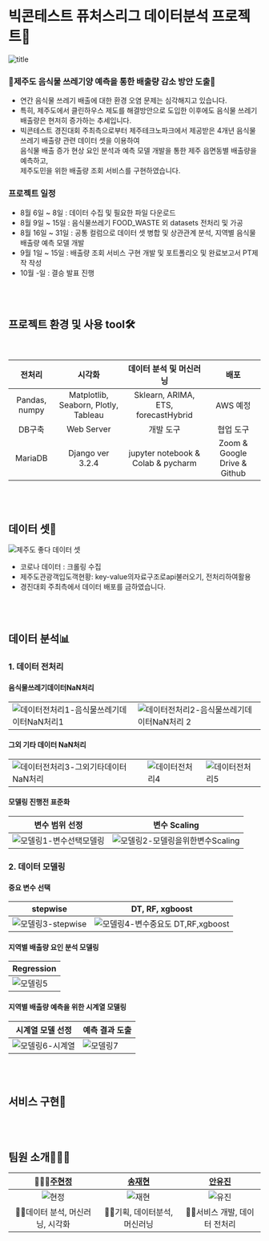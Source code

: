 # 빅콘테스트 퓨처스리그 데이터분석 프로젝트🍊
![title](https://user-images.githubusercontent.com/70012637/188676954-b6676eac-d74d-4522-9665-e9a63819ffc8.png)
### **🍊제주도 음식물 쓰레기양 예측을 통한 배출량 감소 방안 도출🍊**

- 연간 음식물 쓰레기 배출에 대한 환경 오염 문제는 심각해지고 있습니다.<br>
- 특히, 제주도에서 클린하우스 제도를 해결방안으로 도입한 이후에도 음식물 쓰레기 배출량은 현저히 증가하는 추세입니다.<br>
- 빅콘테스트 경진대회 주최측으로부터 제주테크노파크에서 제공받은 4개년 음식물 쓰레기 배출량 관련 데이터 셋을 이용하여 <br>
음식물 배출 증가 현상 요인 분석과 예측 모델 개발을 통한 제주 읍면동별 배출량을 예측하고,<br>
제주도민을 위한 배출량 조회 서비스를 구현하였습니다.

### 프로젝트 일정
- 8월 6일 ~ 8일 : 데이터 수집 및 필요한 파일 다운로드
- 8월 9일 ~ 15일 : 음식물쓰레기 FOOD_WASTE 외 datasets 전처리 및 가공
- 8월 16일 ~ 31일 : 공통 컬럼으로 데이터 셋 병합 및 상관관계 분석, 지역별 음식물 배출량 예측 모델 개발
- 9월 1일 ~ 15일 : 배출량 조회 서비스 구현 개발 및 포트폴리오 및  완료보고서 PT제작 작성
- 10월 -일 : 결승 발표 진행

<br><br>
## 프로젝트 환경 및 사용 tool🛠
<br>

|    전처리     |                시각화                |       데이터 분석 및 머신러닝       |   배포   |
| :-----------: | :----------------------------------: | :---------------------------------: | :------: |
| Pandas, numpy | Matplotlib, Seaborn, Plotly, Tableau | Sklearn, ARIMA, ETS, forecastHybrid | AWS 예정 |
| DB구축  |    Web Server    |             개발 도구              |          협업 도구           |
| MariaDB | Django ver 3.2.4 | jupyter notebook & Colab & pycharm | Zoom & Google Drive & Github |

<br><br>
## 데이터 셋📲
![제주도 좋다 데이터 셋](https://user-images.githubusercontent.com/70012637/188687475-d0d5179c-1db5-4efa-ac78-58cc73139f10.png)
- 코로나 데이터 : 크롤링 수집
- 제주도관광객입도객현황: key-value의자료구조로api불러오기, 전처리하여활용
- 경진대회 주최측에서 데이터 배포를 금하였습니다.

<br><br>
## 데이터 분석📊
### 1. 데이터 전처리
#### 음식물쓰레기데이터NaN처리
|   |    |
|-----|-------|
|![데이터전처리1-음식물쓰레기데이터NaN처리1](https://user-images.githubusercontent.com/70012637/188682419-683f39c2-bb71-45f9-b283-818ace24c7e1.png)|![데이터전처리2-음식물쓰레기데이터NaN처리 2](https://user-images.githubusercontent.com/70012637/188682422-f79e0a06-d8b8-4456-b4fa-6ce33c91ff88.png)|


#### 그외 기타 데이터 NaN처리
|   |   |   |
|-----|-----|-----|
|![데이터전처리3-그외기타데이터NaN처리](https://user-images.githubusercontent.com/70012637/188682424-74b6ce97-6d29-4605-b4b5-937016186617.png)|![데이터전처리4](https://user-images.githubusercontent.com/70012637/188682413-df7be596-0abf-4bb2-93fe-b33e6724e1d5.png)|![데이터전처리5](https://user-images.githubusercontent.com/70012637/188682418-6522cb90-2ddc-490d-800c-ce82d7392794.png)|

#### 모델링 진행전 표준화

|변수 범위 선정|변수 Scaling|
|---|---|
|![모델링1-변수선택모델링](https://user-images.githubusercontent.com/70012637/188684810-4c109508-e0bb-40d4-9b22-9b6fa4be2006.png)|![모델링2-모델링을위한변수Scaling](https://user-images.githubusercontent.com/70012637/188684662-bc30919a-5851-4c08-98d1-333d2d7e22b8.png)|

### 2. 데이터 모델링
#### 중요 변수 선택
| stepwise | DT, RF, xgboost|
|-----|------|
|![모델링3-stepwise](https://user-images.githubusercontent.com/70012637/188684666-f9e9c8f9-9ac6-4b00-81df-462b35196850.png)|![모델링4-변수중요도 DT,RF,xgboost](https://user-images.githubusercontent.com/70012637/188684752-246b3466-5387-4d94-8796-3eb78f8b63cb.png)|
#### 지역별 배출량 요인 분석 모델링
|Regression|
|-----|
|![모델링5](https://user-images.githubusercontent.com/70012637/188684759-910f2821-0889-49a4-bc4f-4501cbe04451.png)|
#### 지역별 배출량 예측을 위한 시계열 모델링
|시계열 모델 선정|예측 결과 도출|
|-----|-----|
|![모델링6-시계열](https://user-images.githubusercontent.com/70012637/188684646-3bca8fa0-ce37-457a-911f-d980fe46b153.png)|![모델링7](https://user-images.githubusercontent.com/70012637/188693932-d7942242-0b7d-4060-959c-c11d54333d74.png)|

<br><br>
## 서비스 구현🎁


<br><br>

## 팀원 소개🙇🏻‍♂️
|                                   🧏🏻‍♀️[주현정](https://github.com/HyunJung-Eliana)                                    |                                     [송재현](https://github.com/songgplant)                                     |                                        [안유진](www.github.com/U-jjin)                                         |
| :------------------------------------------------------------------------------------------------------------: | :------------------------------------------------------------------------------------------------------------: | :------------------------------------------------------------------------------------------------------------: |
| ![현정](https://avatars.githubusercontent.com/u/62587847?v=4) | ![재현](https://user-images.githubusercontent.com/70012637/186308596-0dde6861-465e-4a12-9208-e74308ac4f86.jpg) | ![유진](https://user-images.githubusercontent.com/70012637/186308590-eb714273-fbe0-4a86-b2e7-b7994e2fdccb.jpg) |
|                                              🐱‍👤데이터 분석, 머신러닝, 시각화                                              |                                                🐱‍💻기획, 데이터분석, 머신러닝                                                 |                                                  🐱‍🐉서비스 개발, 데이터 전처리                                                  |
